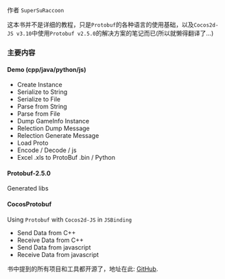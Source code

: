 作者 `SuperSuRaccoon`

这本书并不是详细的教程，只是`Protobuf`的各种语言的使用基础，以及`Cocos2d-JS v3.10`中使用`Protobuf v2.5.0`的解决方案的笔记而已(所以就懒得翻译了...)

### 主要内容

#### Demo (cpp/java/python/js)
- Create Instance
- Serialize to String
- Serialize to File
- Parse from String
- Parse from File
- Dump GameInfo Instance
- Relection Dump Message
- Relection Generate Message
- Load Proto
- Encode / Decode / js
- Excel .xls to ProtoBuf .bin / Python

#### Protobuf-2.5.0
Generated libs

#### CocosProtobuf
Using `Protobuf` with `Cocos2d-JS` in `JSBinding`
- Send Data from C++
- Receive Data from C++
- Send Data from javascript
- Receive Data from javascript

书中提到的所有项目和工具都开源了，地址在此: [GitHub](https://github.com/supersuraccoon/CocosProtoBuf).



